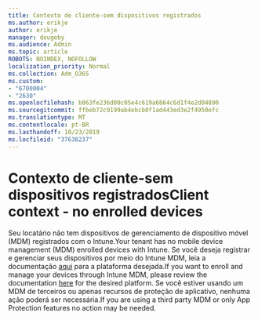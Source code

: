 ```yaml
---
title: Contexto de cliente-sem dispositivos registrados
ms.author: erikje
author: erikje
manager: dougeby
ms.audience: Admin
ms.topic: article
ROBOTS: NOINDEX, NOFOLLOW
localization_priority: Normal
ms.collection: Adm_O365
ms.custom:
- "6700004"
- "2630"
ms.openlocfilehash: b863fe236d00c05e4c619a6864c6d1f4e2d04890
ms.sourcegitcommit: ffbeb72c9199ab4ebcb0f1ad443ed3e2f4950efc
ms.translationtype: MT
ms.contentlocale: pt-BR
ms.lasthandoff: 10/23/2019
ms.locfileid: "37638237"
---
```

# <a name="client-context---no-enrolled-devices"></a><span data-ttu-id="584e3-102">Contexto de cliente-sem dispositivos registrados</span><span class="sxs-lookup"><span data-stu-id="584e3-102">Client context - no enrolled devices</span></span>

<span data-ttu-id="584e3-103">Seu locatário não tem dispositivos de gerenciamento de dispositivo móvel (MDM) registrados com o Intune.</span><span class="sxs-lookup"><span data-stu-id="584e3-103">Your tenant has no mobile device management (MDM) enrolled devices with Intune.</span></span> <span data-ttu-id="584e3-104">Se você deseja registrar e gerenciar seus dispositivos por meio do Intune MDM, leia a documentação [aqui](https://docs.microsoft.com/intune/device-enrollment) para a plataforma desejada.</span><span class="sxs-lookup"><span data-stu-id="584e3-104">If you want to enroll and manage your devices through Intune MDM, please review the documentation [here](https://docs.microsoft.com/intune/device-enrollment) for the desired platform.</span></span> <span data-ttu-id="584e3-105">Se você estiver usando um MDM de terceiros ou apenas recursos de proteção de aplicativo, nenhuma ação poderá ser necessária.</span><span class="sxs-lookup"><span data-stu-id="584e3-105">If you are using a third party MDM or only App Protection features no action may be needed.</span></span> 